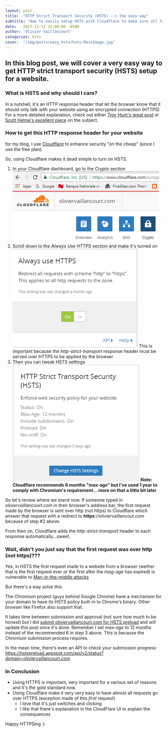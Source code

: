 ```yaml
---
layout: post
title:  "HTTP Strict Transport Security (HSTS) --> the easy way"
subtitle: "How to easily setup HSTS with Cloudflare to make sure all traffic to your website in encrypted using HTTPS"
date:   2017-12-12 12:00:00 -0500
author: 'Olivier Vaillancourt'
categories: hsts
cover:  "/img/posts/easy_hsts/hsts-MainImage.jpg"
---
```


## In this blog post, we will cover a very easy way to get HTTP strict transport security (HSTS) setup for a website.

### What is HSTS and why should I care? 
In a nutshell, it's an HTTP response header that let the browser know that it should only talk with your website using an encrypted connection (HTTPS)
For a more detailed explanation, check out either [Troy Hunt's great post](https://www.troyhunt.com/understanding-http-strict-transport/) or [Scott Helme's excellent piece](https://scotthelme.co.uk/hsts-preloading/) on the subject.

### How to get this HTTP response header for your website

for my blog, I use [Cloudflare](https://www.cloudflare.com) to enhance security "on the cheap" (since I use the free plan).

So, using Cloudflare makes it dead simple to turn on HSTS.

1. In your Cloudflare dashboard, go to the *Crypto* section ![Cloudflare Crypto section](/img/posts/easy_hsts/cf-dash-crypto.png)
2. Scroll down to the *Always Use HTTPS* section and make it's turned on ![](/img/posts/easy_hsts/cf-dash-always-use-https.png)
This is important because the *http-strict-transport* response header must be served over HTTPS to be applied by the browser
3. Then you can tweak HSTS settings ![](/img/posts/easy_hsts/cf-dash-hsts-config.png)
**Note: Cloudflare recommends 6 months "max-age" but I've used 1 year to comply with Chromium's requirement... more on that a little bit later**

So let's review where we stand now.  If someone typed in *oliviervaillancourt.com* in their browser's address bar, the first request made by the browser is sent over http (not https) to Cloudflare which answer that request with a redirect to **https**://oliviervaillancout.com because of step #2 above.

From then on, Cloudflare adds the *http-strict-transport* header to each response automatically...sweet.

### Wait, didn't you just say that the first request was over http (not https)???

Yes, in HSTS the first request made to a website from a browser (wether that is the first request ever or the first after the *mag-age* has expired) is vulnerable to [Man-in-the-middle attacks](https://en.wikipedia.org/wiki/Man-in-the-middle_attack)

But there's a way solve this.

The Chromium project (guys behind Google Chrome) have a mechanism for your domain to have its HSTS policy built-in to Chrome's binary. Other browser like Firefox also support that. 

It takes time between submission and approval (not sure how much to be honest) but I did [submit oliviervaillancourt.com for HSTS preload](https://hstspreload.org/?domain=oliviervaillancourt.com) and will update this post once it's done.  Remember I set *max-age* to 12 months instead of the recommended 6 in step 3 above.  This is because the Chromium submission process requires.

In the mean time, there's even an API to check your submission progress: <https://hstspreload.appspot.com/api/v2/status?domain=oliviervaillancourt.com>

### In Conclusion

- Using HTTPS is important, very important for a various set of reasons and it's the gold standard now.
- Using Cloudflare make it very very easy to have almost all requests go over HTTPS (exception made of this *first* request)
  - I love that it's just switches and clicking
  - I like that there's explanation in the CloudFlare UI to explain the consequences

Happy HTTPSing :)